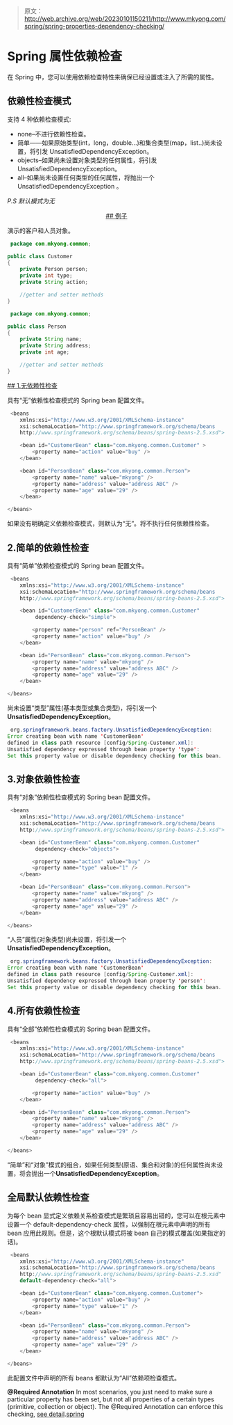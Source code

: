 > 原文：<http://web.archive.org/web/20230101150211/http://www.mkyong.com/spring/spring-properties-dependency-checking/>

# Spring 属性依赖检查

在 Spring 中，您可以使用依赖检查特性来确保已经设置或注入了所需的属性。

## 依赖性检查模式

支持 4 种依赖检查模式:

*   none–不进行依赖性检查。
*   简单——如果原始类型(int，long，double…)和集合类型(map，list..)尚未设置，将引发 UnsatisfiedDependencyException。
*   objects–如果尚未设置对象类型的任何属性，将引发 UnsatisfiedDependencyException。
*   all–如果尚未设置任何类型的任何属性，将抛出一个 UnsatisfiedDependencyException
    。

*P.S 默认模式为无*

 <ins class="adsbygoogle" style="display:block; text-align:center;" data-ad-format="fluid" data-ad-layout="in-article" data-ad-client="ca-pub-2836379775501347" data-ad-slot="6894224149">## 例子

演示的客户和人员对象。

```java
 package com.mkyong.common;

public class Customer 
{
	private Person person;
	private int type;
	private String action;

	//getter and setter methods
} 
```

```java
 package com.mkyong.common;

public class Person 
{
	private String name;
	private String address;
	private int age;

	//getter and setter methods	
} 
```

 <ins class="adsbygoogle" style="display:block" data-ad-client="ca-pub-2836379775501347" data-ad-slot="8821506761" data-ad-format="auto" data-ad-region="mkyongregion">## 1.无依赖性检查

具有“无”依赖性检查模式的 Spring bean 配置文件。

```java
 <beans 
	xmlns:xsi="http://www.w3.org/2001/XMLSchema-instance"
	xsi:schemaLocation="http://www.springframework.org/schema/beans
	http://www.springframework.org/schema/beans/spring-beans-2.5.xsd">

	<bean id="CustomerBean" class="com.mkyong.common.Customer" >
		<property name="action" value="buy" />
	</bean>

	<bean id="PersonBean" class="com.mkyong.common.Person">
		<property name="name" value="mkyong" />
		<property name="address" value="address ABC" />
		<property name="age" value="29" />
	</bean>

</beans> 
```

如果没有明确定义依赖检查模式，则默认为“无”。将不执行任何依赖性检查。

## 2.简单的依赖性检查

具有“简单”依赖检查模式的 Spring bean 配置文件。

```java
 <beans 
	xmlns:xsi="http://www.w3.org/2001/XMLSchema-instance"
	xsi:schemaLocation="http://www.springframework.org/schema/beans
	http://www.springframework.org/schema/beans/spring-beans-2.5.xsd">

	<bean id="CustomerBean" class="com.mkyong.common.Customer" 
         dependency-check="simple">

		<property name="person" ref="PersonBean" />
		<property name="action" value="buy" />
	</bean>

	<bean id="PersonBean" class="com.mkyong.common.Person">
		<property name="name" value="mkyong" />
		<property name="address" value="address ABC" />
		<property name="age" value="29" />
	</bean>

</beans> 
```

尚未设置“类型”属性(基本类型或集合类型)，将引发一个**UnsatisfiedDependencyException**。

```java
 org.springframework.beans.factory.UnsatisfiedDependencyException: 
Error creating bean with name 'CustomerBean' 
defined in class path resource [config/Spring-Customer.xml]: 
Unsatisfied dependency expressed through bean property 'type': 
Set this property value or disable dependency checking for this bean. 
```

## 3.对象依赖性检查

具有“对象”依赖性检查模式的 Spring bean 配置文件。

```java
 <beans 
	xmlns:xsi="http://www.w3.org/2001/XMLSchema-instance"
	xsi:schemaLocation="http://www.springframework.org/schema/beans
	http://www.springframework.org/schema/beans/spring-beans-2.5.xsd">

	<bean id="CustomerBean" class="com.mkyong.common.Customer" 
         dependency-check="objects">

		<property name="action" value="buy" />
		<property name="type" value="1" />
	</bean>

	<bean id="PersonBean" class="com.mkyong.common.Person">
		<property name="name" value="mkyong" />
		<property name="address" value="address ABC" />
		<property name="age" value="29" />
	</bean>

</beans> 
```

“人员”属性(对象类型)尚未设置，将引发一个**UnsatisfiedDependencyException**。

```java
 org.springframework.beans.factory.UnsatisfiedDependencyException: 
Error creating bean with name 'CustomerBean' 
defined in class path resource [config/Spring-Customer.xml]: 
Unsatisfied dependency expressed through bean property 'person': 
Set this property value or disable dependency checking for this bean. 
```

## 4.所有依赖性检查

具有“全部”依赖性检查模式的 Spring bean 配置文件。

```java
 <beans 
	xmlns:xsi="http://www.w3.org/2001/XMLSchema-instance"
	xsi:schemaLocation="http://www.springframework.org/schema/beans
	http://www.springframework.org/schema/beans/spring-beans-2.5.xsd">

	<bean id="CustomerBean" class="com.mkyong.common.Customer" 
         dependency-check="all">

		<property name="action" value="buy" />
	</bean>

	<bean id="PersonBean" class="com.mkyong.common.Person">
		<property name="name" value="mkyong" />
		<property name="address" value="address ABC" />
		<property name="age" value="29" />
	</bean>

</beans> 
```

“简单”和“对象”模式的组合，如果任何类型(原语、集合和对象)的任何属性尚未设置，将会抛出一个**UnsatisfiedDependencyException**。

## 全局默认依赖性检查

为每个 bean 显式定义依赖关系检查模式是繁琐且容易出错的，您可以在<beans>根元素中设置一个 default-dependency-check 属性，以强制在<beans>根元素中声明的所有 bean 应用此规则。但是，这个根默认模式将被 bean 自己的模式覆盖(如果指定的话)。</beans></beans>

```java
 <beans 
	xmlns:xsi="http://www.w3.org/2001/XMLSchema-instance"
	xsi:schemaLocation="http://www.springframework.org/schema/beans
	http://www.springframework.org/schema/beans/spring-beans-2.5.xsd" 
	default-dependency-check="all">

	<bean id="CustomerBean" class="com.mkyong.common.Customer">
		<property name="action" value="buy" />
		<property name="type" value="1" />
	</bean>

	<bean id="PersonBean" class="com.mkyong.common.Person">
		<property name="name" value="mkyong" />
		<property name="address" value="address ABC" />
		<property name="age" value="29" />
	</bean>

</beans> 
```

此配置文件中声明的所有 beans 都默认为“All”依赖项检查模式。

**@Required Annotation**
In most scenarios, you just need to make sure a particular property has been set, but not all properties of a certain types (primitive, collection or object). The @Required Annotation can enforce this checking, [see detail](http://web.archive.org/web/20190225104756/http://www.mkyong.com/spring/spring-dependency-checking-with-required-annotation/).[spring](http://web.archive.org/web/20190225104756/http://www.mkyong.com/tag/spring/)







